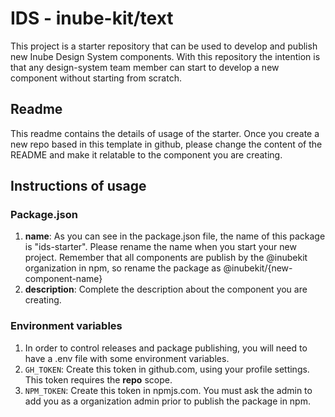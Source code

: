 # IDS - inube-kit/text

This project is a starter repository that can be used to develop and publish new Inube Design System components. With this repository the intention is that any design-system team member can start to develop a new component without starting from scratch.

## Readme

This readme contains the details of usage of the starter. Once you create a new repo based in this template in github, please change the content of the README and make it relatable to the component you are creating.

## Instructions of usage

### Package.json

1. **name**: As you can see in the package.json file, the name of this package is "ids-starter". Please rename the name when you start your new project. Remember that all components are publish by the @inubekit organization in npm, so rename the package as @inubekit/{new-component-name}
2. **description**: Complete the description about the component you are creating.

### Environment variables

1. In order to control releases and package publishing, you will need to have a .env file with some environment variables.
2. `GH_TOKEN`: Create this token in github.com, using your profile settings. This token requires the **repo** scope.
3. `NPM_TOKEN`: Create this token in npmjs.com. You must ask the admin to add you as a organization admin prior to publish the package in npm.

